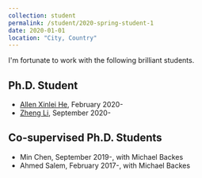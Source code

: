 ```yaml
---
collection: student
permalink: /student/2020-spring-student-1
date: 2020-01-01
location: "City, Country"
---
```


I'm fortunate to work with the following brilliant students.

Ph.D. Student
------
* [Allen Xinlei He](http://baidu.com), February 2020-
* [Zheng Li](http://baidu.com), September 2020-

Co-supervised Ph.D. Students
------
* Min Chen, September 2019-, with Michael Backes
* Ahmed Salem, February 2017-, with Michael Backes
